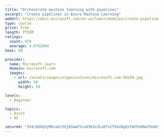 ```yaml
---
title: "Orchestrate machine learning with pipelines"
excerpt: "Create pipelines in Azure Machine Learning"
webUrl: https://docs.microsoft.com/en-us/learn/modules/create-pipelines-in-aml/
type: course
price: Free
length: PT55M
ratings:
  count: 979
  average: 4.6762004
heat: 50

provider:
  name: Microsoft Learn
  domain: microsoft.com
  images:
    - url: /assets/images/organizations/microsoft.com-50x50.jpg
      width: 50
      height: 50

levels:
  - Beginner

topics:
  - Azure
  - AI

secured: "IV4/QdkQJyMUsad/5VjD3awF5iuU3KZx3LoE7vCThkZAgQzYAYhnKNafOnA51mhNjT45uqyP7jINN1HSoEjzDoUHnozfQ9HK+gV2+eJ/lnNWjaQiQRCz3njts8RgoNIkkT6nN+ClYrHUsdvxB6SNbFUwimp7C/HDh7AwlafU5mVRl5hdQHr7EbmY5MBk0PDb+bkMeR89mFM9bp/gfr7DwI424Cz4nFURwLTU+u+97nOUd5JVjA/rAt+usb56fPzOoHCQTFZGs3PuaI8625YnSgj1V357A2L3TIP3nVrbCu5W4Ma7t8MXhV546NENXkyXuX6PzZUmGjOhN2p5w4EOYjd2j1bDMrxL6XnHQ4pgK7qKCSnrxeHPf7aOB+ZUAc3mPNKxrWPMeC0rxR7n1/NP+PxRUEzdR/hz8zZXip/C8RQ=;wCiYqlQiLNt+rxVxq4E5Hg=="
---
```


